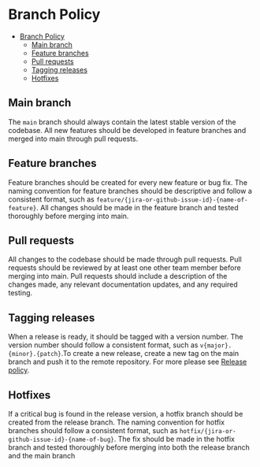 # Branch Policy

- [Branch Policy](#branch-policy)
  - [Main branch](#main-branch)
  - [Feature branches](#feature-branches)
  - [Pull requests](#pull-requests)
  - [Tagging releases](#tagging-releases)
  - [Hotfixes](#hotfixes)

## Main branch

The `main` branch should always contain the latest stable version of the codebase.
All new features should be developed in feature branches and merged into main through pull requests.

## Feature branches

Feature branches should be created for every new feature or bug fix.
The naming convention for feature branches should be descriptive and follow a consistent format, such as `feature/{jira-or-github-issue-id}-{name-of-feature}`.
All changes should be made in the feature branch and tested thoroughly before merging into main.

## Pull requests

All changes to the codebase should be made through pull requests.
Pull requests should be reviewed by at least one other team member before merging into main.
Pull requests should include a description of the changes made, any relevant documentation updates, and any required testing.

## Tagging releases

When a release is ready, it should be tagged with a version number.
The version number should follow a consistent format, such as `v{major}.{minor}.{patch}`.To create a new release, create a new tag on the main branch and push it to the remote repository. For more please see [Release policy](guides_and_processes/release_policy.md).

## Hotfixes

If a critical bug is found in the release version, a hotfix branch should be created from the release branch.
The naming convention for hotfix branches should follow a consistent format, such as `hotfix/{jira-or-github-issue-id}-{name-of-bug}`.
The fix should be made in the hotfix branch and tested thoroughly before merging into both the release branch and the main branch
